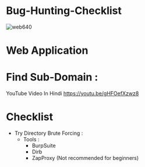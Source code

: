 # Bug-Hunting-Checklist

![web640](https://user-images.githubusercontent.com/59237881/225519816-500cc827-2c7f-42a4-b772-552eb1e6e11e.jpg)
# Web Application

# Find Sub-Domain :
 YouTube Video In Hindi
   https://youtu.be/gHFOefXzwz8
   
# Checklist
* Try Directory Brute Forcing  :
   * Tools :
     * BurpSuite
     * Dirb  
     * ZapProxy (Not recommended for beginners)
